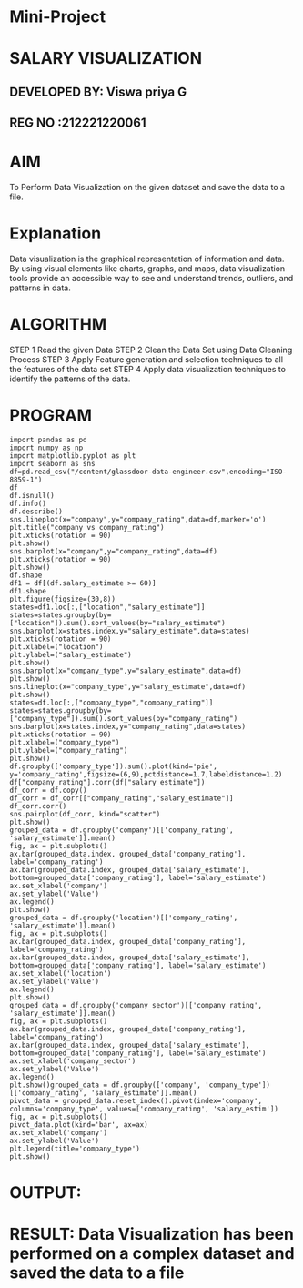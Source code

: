 # Mini-Project

# SALARY VISUALIZATION

## DEVELOPED BY: Viswa priya G

## REG NO :212221220061

# AIM
To Perform Data Visualization on the given dataset and save the data to a file.

# Explanation
Data visualization is the graphical representation of information and data. By using visual elements like charts, graphs, and maps, data visualization tools provide an accessible way to see and understand trends, outliers, and patterns in data.

# ALGORITHM
STEP 1 Read the given Data STEP 2 Clean the Data Set using Data Cleaning Process STEP 3 Apply Feature generation and selection techniques to all the features of the data set STEP 4 Apply data visualization techniques to identify the patterns of the data.

# PROGRAM

```
import pandas as pd
import numpy as np
import matplotlib.pyplot as plt
import seaborn as sns
df=pd.read_csv("/content/glassdoor-data-engineer.csv",encoding="ISO-8859-1")
df
df.isnull()
df.info()
df.describe()
sns.lineplot(x="company",y="company_rating",data=df,marker='o')
plt.title("company vs company_rating")
plt.xticks(rotation = 90)
plt.show()
sns.barplot(x="company",y="company_rating",data=df)
plt.xticks(rotation = 90)
plt.show()
df.shape
df1 = df[(df.salary_estimate >= 60)]
df1.shape
plt.figure(figsize=(30,8))
states=df1.loc[:,["location","salary_estimate"]]
states=states.groupby(by=["location"]).sum().sort_values(by="salary_estimate")
sns.barplot(x=states.index,y="salary_estimate",data=states)
plt.xticks(rotation = 90)
plt.xlabel=("location")
plt.ylabel=("salary_estimate")
plt.show()
sns.barplot(x="company_type",y="salary_estimate",data=df)
plt.show()
sns.lineplot(x="company_type",y="salary_estimate",data=df)
plt.show()
states=df.loc[:,["company_type","company_rating"]]
states=states.groupby(by=["company_type"]).sum().sort_values(by="company_rating")
sns.barplot(x=states.index,y="company_rating",data=states)
plt.xticks(rotation = 90)
plt.xlabel=("company_type")
plt.ylabel=("company_rating")
plt.show()
df.groupby(['company_type']).sum().plot(kind='pie', y='company_rating',figsize=(6,9),pctdistance=1.7,labeldistance=1.2)
df["company_rating"].corr(df["salary_estimate"])
df_corr = df.copy()
df_corr = df_corr[["company_rating","salary_estimate"]]
df_corr.corr()
sns.pairplot(df_corr, kind="scatter")
plt.show()
grouped_data = df.groupby('company')[['company_rating', 'salary_estimate']].mean()
fig, ax = plt.subplots()
ax.bar(grouped_data.index, grouped_data['company_rating'], label='company_rating')
ax.bar(grouped_data.index, grouped_data['salary_estimate'], bottom=grouped_data['company_rating'], label='salary_estimate')
ax.set_xlabel('company')
ax.set_ylabel('Value')
ax.legend()
plt.show()
grouped_data = df.groupby('location')[['company_rating', 'salary_estimate']].mean()
fig, ax = plt.subplots()
ax.bar(grouped_data.index, grouped_data['company_rating'], label='company_rating')
ax.bar(grouped_data.index, grouped_data['salary_estimate'], bottom=grouped_data['company_rating'], label='salary_estimate')
ax.set_xlabel('location')
ax.set_ylabel('Value')
ax.legend()
plt.show()
grouped_data = df.groupby('company_sector')[['company_rating', 'salary_estimate']].mean()
fig, ax = plt.subplots()
ax.bar(grouped_data.index, grouped_data['company_rating'], label='company_rating')
ax.bar(grouped_data.index, grouped_data['salary_estimate'], bottom=grouped_data['company_rating'], label='salary_estimate')
ax.set_xlabel('company_sector')
ax.set_ylabel('Value')
ax.legend()
plt.show()grouped_data = df.groupby(['company', 'company_type'])[['company_rating', 'salary_estimate']].mean()
pivot_data = grouped_data.reset_index().pivot(index='company', columns='company_type', values=['company_rating', 'salary_estim'])
fig, ax = plt.subplots()
pivot_data.plot(kind='bar', ax=ax)
ax.set_xlabel('company')
ax.set_ylabel('Value')
plt.legend(title='company_type')
plt.show()
```

# OUTPUT:



# RESULT: Data Visualization has been performed on a complex dataset and saved the data to a file
